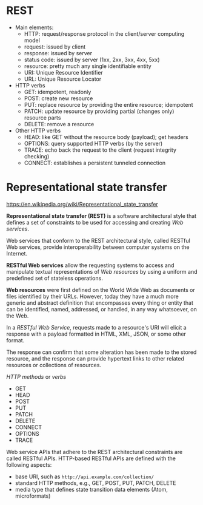 # REST

* Main elements:
  - HTTP: request/response protocol in the client/server computing model
  - request: issued by client
  - response: issued by server
  - status code: issued by server (1xx, 2xx, 3xx, 4xx, 5xx)
  - resource: pretty much any single identifiable entity
  - URI: Unique Resource Identifier
  - URL: Unique Resource Locator
* HTTP verbs
  - GET: idempotent, readonly
  - POST: create new resource
  - PUT: replace resource by providing the entire resource; idempotent
  - PATCH: update resource by providing partial (changes only) resource parts
  - DELETE: remove a resource
* Other HTTP verbs
  - HEAD: like GET without the resource body (payload); get headers
  - OPTIONS: query supported HTTP verbs (by the server)
  - TRACE: echo back the request to the client (request integrity checking)
  - CONNECT: establishes a persistent tunneled connection





# Representational state transfer

https://en.wikipedia.org/wiki/Representational_state_transfer

**Representational state transfer (REST)** is a software architectural style that defines a set of constraints to be used for accessing and creating *Web services*.

Web services that conform to the REST architectural style, called RESTful Web services, provide interoperability between computer systems on the Internet.

**RESTful Web services** allow the requesting systems to access and manipulate textual representations of *Web resources* by using a uniform and predefined set of stateless operations.

**Web resources** were first defined on the World Wide Web as documents or files identified by their URLs. However, today they have a much more generic and abstract definition that encompasses every thing or entity that can be identified, named, addressed, or handled, in any way whatsoever, on the Web.

In a *RESTful Web Service*, requests made to a resource's URI will elicit a response with a payload formatted in HTML, XML, JSON, or some other format.

The response can confirm that some alteration has been made to the stored resource, and the response can provide hypertext links to other related resources or collections of resources.

*HTTP methods* or *verbs*
- GET
- HEAD
- POST
- PUT
- PATCH
- DELETE
- CONNECT
- OPTIONS
- TRACE

Web service APIs that adhere to the REST architectural constraints are called RESTful APIs. HTTP-based RESTful APIs are defined with the following aspects:
- base URI, such as `http://api.example.com/collection/`
- standard HTTP methods, e.g., GET, POST, PUT, PATCH, DELETE
- media type that defines state transition data elements (Atom, microformats)
